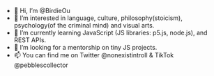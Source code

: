 - 👋 Hi, I’m @BirdieOu
- 👀 I’m interested in language, culture, philosophy(stoicism), psychology(of the criminal mind) and visual arts.
- 🌱 I’m currently learning JavaScript (JS libraries: p5.js, node.js), and REST APIs. 
- 💞️ I’m looking for a mentorship on tiny JS projects.
- 📫 You can find me on Twitter @nonexistintroll & TikTok @pebblescollector

